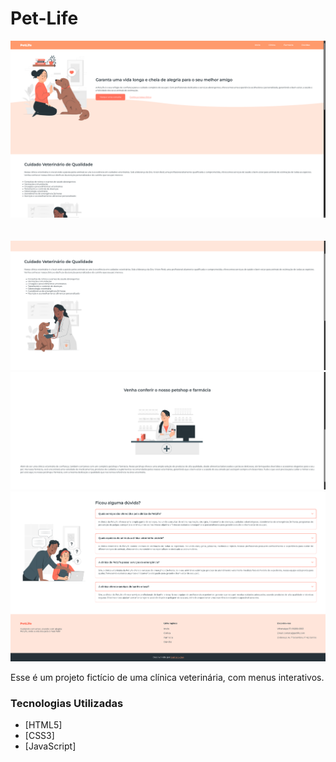 # Pet-Life

<img src="./img/image01.png"><br><br><br>
<img src="./img/image02.png">
<img src="./img/image03.png">
<img src="./img/image04.png">

Esse é um projeto fictício de uma clínica veterinária, com menus interativos.

### Tecnologias Utilizadas

* [HTML5]
* [CSS3]
* [JavaScript]
  
